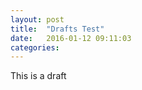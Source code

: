 ```yaml
---
layout: post
title:  "Drafts Test"
date:   2016-01-12 09:11:03
categories:
---
```


This is a draft
